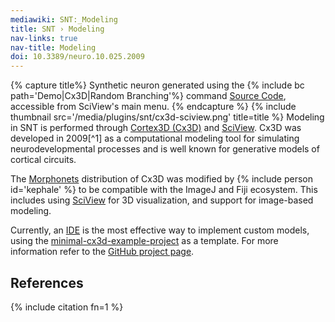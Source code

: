 ```yaml
---
mediawiki: SNT:_Modeling
title: SNT › Modeling
nav-links: true
nav-title: Modeling
doi: 10.3389/neuro.10.025.2009
---
```


{% capture title%}
Synthetic neuron generated using the {% include bc path='Demo|Cx3D|Random Branching'%} command <a href="https://github.com/morphonets/cx3d/blob/master/src/main/java/sc/iview/cx3d/commands/RandomBranchingDemo.java">Source Code</a>, accessible from SciView's main menu.
{% endcapture %}
{% include thumbnail src='/media/plugins/snt/cx3d-sciview.png' title=title %} Modeling in SNT is performed through [Cortex3D (Cx3D)](https://github.com/morphonets/cx3d) and [SciView](/plugins/sciview). Cx3D was developed in 2009[^1] as a computational modeling tool for simulating neurodevelopmental processes and is well known for generative models of cortical circuits.

The [Morphonets](http://morphonets.org) distribution of Cx3D was modified by {% include person id='kephale' %} to be compatible with the ImageJ and Fiji ecosystem. This includes using [SciView](/plugins/sciview) for 3D visualization, and support for image-based modeling.

Currently, an [IDE](/develop/ides) is the most effective way to implement custom models, using the [minimal-cx3d-example-project](https://github.com/morphonets/minimal-cx3d-example-project) as a template. For more information refer to the [GitHub project page](https://github.com/morphonets/cx3d).

## References

{% include citation fn=1 %}
